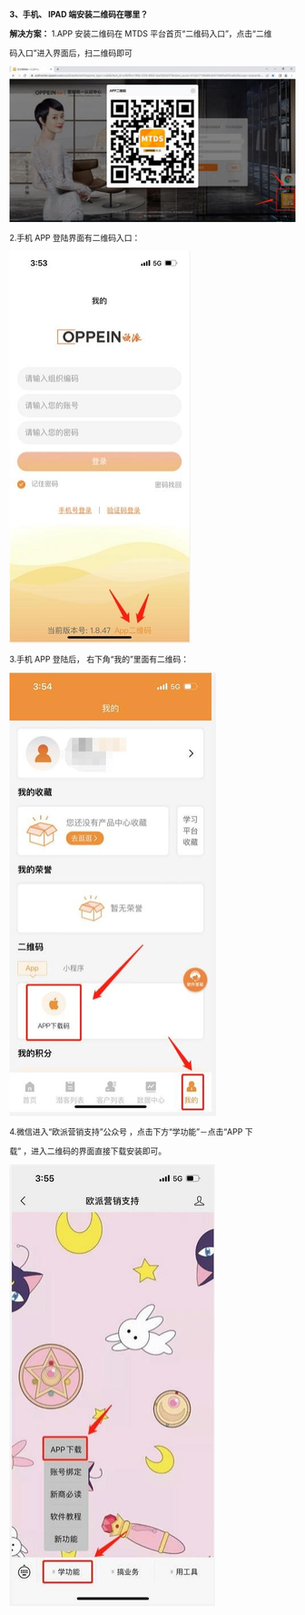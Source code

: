 <a name="bookmark2"></a>**3、手机、  IPAD 端安装二维码在哪里？**

**解决方案：**  1.APP 安装二维码在 MTDS 平台首页“二维码入口”，点击“二维

码入口”进入界面后，扫二维码即可


![](Aspose.Words.6e696103-a96d-42f3-be82-30adf0fec166.003.jpeg)

2\.手机 APP 登陆界面有二维码入口：


![](Aspose.Words.6e696103-a96d-42f3-be82-30adf0fec166.004.jpeg)

3\.手机 APP 登陆后， 右下角“我的”里面有二维码：


![](Aspose.Words.6e696103-a96d-42f3-be82-30adf0fec166.005.jpeg)

4\.微信进入“欧派营销支持”公众号 ，点击下方“学功能”－点击“APP 下

载” ，进入二维码的界面直接下载安装即可。


![](Aspose.Words.6e696103-a96d-42f3-be82-30adf0fec166.006.jpeg)

